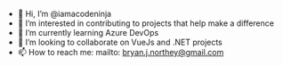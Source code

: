 - 👋 Hi, I’m @iamacodeninja
- 👀 I’m interested in contributing to projects that help make a difference
- 🌱 I’m currently learning Azure DevOps
- 💞️ I’m looking to collaborate on VueJs and .NET projects
- 📫 How to reach me: mailto: bryan.j.northey@gmail.com

<!---
iamacodeninja/iamacodeninja is a ✨ special ✨ repository because its `README.md` (this file) appears on your GitHub profile.
You can click the Preview link to take a look at your changes.
--->
